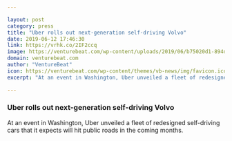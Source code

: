 ```yaml
---

layout: post
category: press
title: "Uber rolls out next-generation self-driving Volvo"
date: 2019-06-12 17:46:30
link: https://vrhk.co/2IF2ccq
image: https://venturebeat.com/wp-content/uploads/2019/06/b75020d1-894d-4cae-89e8-ac3ec2c3c419.png?w=1200&strip=all
domain: venturebeat.com
author: "VentureBeat"
icon: https://venturebeat.com/wp-content/themes/vb-news/img/favicon.ico
excerpt: "At an event in Washington, Uber unveiled a fleet of redesigned self-driving cars that it expects will hit public roads in the coming months."

---
```


### Uber rolls out next-generation self-driving Volvo

At an event in Washington, Uber unveiled a fleet of redesigned self-driving cars that it expects will hit public roads in the coming months.